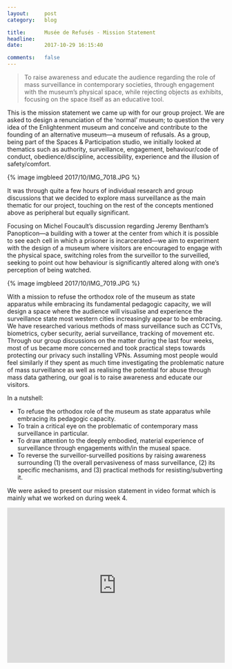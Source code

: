 ```yaml
---
layout:     post
category:   blog

title:      Musée de Refusés - Mission Statement
headline:   
date:       2017-10-29 16:15:40

comments:   false
---
```

> To raise awareness and educate the audience regarding the role of mass surveillance in contemporary societies, through engagement with the museum’s physical space, while rejecting objects as exhibits, focusing on the space itself as an educative tool.

This is the mission statement we came up with for our group project. We are asked to design a renunciation of the ‘normal’ museum; to question the very idea of the Enlightenment museum and conceive and contribute to the founding of an alternative museum—a museum of refusals. As a group, being part of the Spaces & Participation studio, we initially looked at thematics such as authority, surveillance, engagement, behaviour/code of conduct, obedience/discipline, accessibility, experience and the illusion of safety/comfort.

{% image imgbleed 2017/10/IMG_7018.JPG %}

It was through quite a few hours of individual research and group discussions that we decided to explore mass surveillance as the main thematic for our project, touching on the rest of the concepts mentioned above as peripheral but equally significant.

Focusing on Michel Foucault’s discussion regarding Jeremy Bentham’s Panopticon—a building with a tower at the center from which it is possible to see each cell in which a prisoner is incarcerated—we aim to experiment with the design of a museum where visitors are encouraged to engage with the physical space, switching roles from the surveillor to the surveilled, seeking to point out how behaviour is significantly altered along with one’s perception of being watched.

{% image imgbleed 2017/10/IMG_7019.JPG %}

With a mission to refuse the orthodox role of the museum as state apparatus while embracing its fundamental pedagogic capacity, we will design a space where the audience will visualise and experience the surveillance state most western cities increasingly appear to be embracing. We have researched various methods of mass surveillance such as CCTVs, biometrics, cyber security, aerial surveillance, tracking of movement etc. Through our group discussions on the matter during the last four weeks, most of us became more concerned and took practical steps towards protecting our privacy such installing VPNs. Assuming most people would feel similarly if they spent as much time investigating the problematic nature of mass surveillance as well as realising the potential for abuse through mass data gathering, our goal is to raise awareness and educate our visitors.

In a nutshell:

- To refuse the orthodox role of the museum as state apparatus while embracing its pedagogic capacity.
- To train a critical eye on the problematic of contemporary mass surveillance in particular.
- To draw attention to the deeply embodied, material experience of surveillance through engagements with/in the museal space.
- To reverse the surveillor-surveilled positions by raising awareness surrounding (1) the overall pervasiveness of mass surveillance, (2) its specific mechanisms, and (3) practical methods for resisting/subverting it.

We were asked to present our mission statement in video format which is mainly what we worked on during week 4.

<iframe src="https://player.vimeo.com/video/240403865" width="100%" height="360" frameborder="0" webkitallowfullscreen mozallowfullscreen allowfullscreen></iframe>
